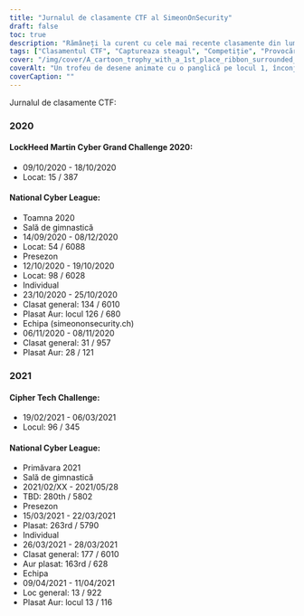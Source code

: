 ```yaml
---
title: "Jurnalul de clasamente CTF al SimeonOnSecurity"
draft: false
toc: true
description: "Rămâneți la curent cu cele mai recente clasamente din lumea CTF-urilor și provocărilor cu Jurnalul de clasare CTF al SimeonOnSecurity"
tags: ["Clasamentul CTF", "Captureaza steagul", "Competiție", "Provocări", "LockHeed Martin Cyber Grand Challenge", "Liga Națională Cyber", "Cipher Tech Challenge", "Performanţă", "Plasarea", "Echipă", "Individual", "2020", "2021", "Securitate cibernetică", "Apărare cibernetică", "Evenimente CTF", "Competiții de hacking", "Securitatea informațiilor", "Cercetare de securitate"]
cover: "/img/cover/A_cartoon_trophy_with_a_1st_place_ribbon_surrounded_by_comp.png"
coverAlt: "Un trofeu de desene animate cu o panglică pe locul 1, înconjurată de ecrane de computer și simboluri de securitate cibernetică, cum ar fi un lacăt, un scut și simboluri de lacăt și cheie."
coverCaption: ""
---
```

 Jurnalul de clasamente CTF:
### 2020
#### LockHeed Martin Cyber Grand Challenge 2020:
- 09/10/2020 - 18/10/2020
- Locat: 15 / 387
#### National Cyber League:
- Toamna 2020
- Sală de gimnastică
- 14/09/2020 - 08/12/2020
- Locat: 54 / 6088
- Presezon
- 12/10/2020 - 19/10/2020
- Locat: 98 / 6028
- Individual
- 23/10/2020 - 25/10/2020
- Clasat general: 134 / 6010
- Plasat Aur: locul 126 / 680
- Echipa (simeononsecurity.ch)
- 06/11/2020 - 08/11/2020
- Clasat general: 31 / 957
- Plasat Aur: 28 / 121
### 2021
#### Cipher Tech Challenge:
- 19/02/2021 - 06/03/2021
- Locul: 96 / 345
#### National Cyber League:
- Primăvara 2021
- Sală de gimnastică
- 2021/02/XX - 2021/05/28
- TBD: 280th / 5802
- Presezon
- 15/03/2021 - 22/03/2021
- Plasat: 263rd / 5790
- Individual
- 26/03/2021 - 28/03/2021
- Clasat general: 177 / 6010
- Aur plasat: 163rd / 628
- Echipa
- 09/04/2021 - 11/04/2021
- Loc general: 13 / 922
- Plasat Aur: locul 13 / 116
